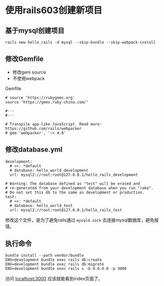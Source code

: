 # 使用rails603创建新项目

## 基于mysql创建项目

```
rails new hello_rails -d mysql --skip-bundle --skip-webpack-install
```

## 修改Gemfile

- 修改gem source
- 不使用webpack

Gemfile

```
# source 'https://rubygems.org'
source 'https://gems.ruby-china.com/'

#···
#···

# Transpile app-like JavaScript. Read more: https://github.com/rails/webpacker
# gem 'webpacker', '~> 4.0'
```

## 修改database.yml

```
development:
  # <<: *default
  # database: hello_world_development
  url: mysql2://root:root@127.0.0.1/hello_rails_development

# Warning: The database defined as "test" will be erased and
# re-generated from your development database when you run "rake".
# Do not set this db to the same as development or production.
test:
  # <<: *default
  # database: hello_world_test
  url: mysql2://root:root@127.0.0.1/hello_rails_test
```

修改这个文件，是为了避免rails通过 ```mysqld.sock``` 去连接mysql数据库，避免报错。

## 执行命令

```
bundle install --path vendor/bundle
ENV=development bundle exec rails db:create
ENV=development bundle exec rails db:migrate
ENV=development bundle exec rails s -b 0.0.0.0 -p 3000
```

访问 [localhost:3000](localhost:3000) 应该就能看到index页面了。
